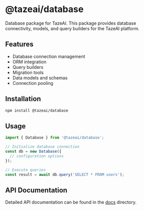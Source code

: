 # @tazeai/database

Database package for TazeAI. This package provides database connectivity, models, and query builders for the TazeAI platform.

## Features

- Database connection management
- ORM integration
- Query builders
- Migration tools
- Data models and schemas
- Connection pooling

## Installation

```bash
npm install @tazeai/database
```

## Usage

```typescript
import { Database } from '@tazeai/database';

// Initialize database connection
const db = new Database({
  // configuration options
});

// Execute queries
const result = await db.query('SELECT * FROM users');
```

## API Documentation

Detailed API documentation can be found in the [docs](./docs) directory. 